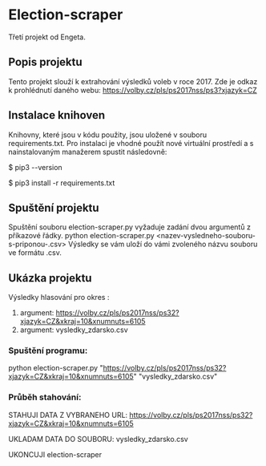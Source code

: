 # Election-scraper

Třetí projekt od Engeta.


## Popis projektu
Tento projekt slouží k extrahování výsledků voleb v roce 2017. Zde je odkaz k prohlédnutí daného webu: https://volby.cz/pls/ps2017nss/ps3?xjazyk=CZ


## Instalace knihoven
Knihovny, které jsou v kódu použity, jsou uložené v souboru requirements.txt. Pro instalaci je vhodné použít nové virtuální prostředí a s nainstalovaným manažerem
spustit následovně: 

$ pip3 --version 

$ pip3 install -r requirements.txt


## Spuštění projektu 
Spuštění souboru election-scraper.py vyžaduje zadání dvou argumentů z příkazové řádky.
python election-scraper.py <odkaz-konkretniho-uzemniho-celku> <nazev-vysledneho-souboru-s-priponou-.csv>
Výsledky se vám uloží do vámi zvoleného názvu souboru ve formátu .csv.

## Ukázka projektu
Výsledky hlasování pro okres :

1. argument: https://volby.cz/pls/ps2017nss/ps32?xjazyk=CZ&xkraj=10&xnumnuts=6105
2. argument: vysledky_zdarsko.csv

### Spuštění programu: 
python election-scraper.py "https://volby.cz/pls/ps2017nss/ps32?xjazyk=CZ&xkraj=10&xnumnuts=6105" "vysledky_zdarsko.csv"

### Průběh stahování: 

STAHUJI DATA Z VYBRANEHO URL: https://volby.cz/pls/ps2017nss/ps32?xjazyk=CZ&xkraj=10&xnumnuts=6105

UKLADAM DATA DO SOUBORU: vysledky_zdarsko.csv

UKONCUJI election-scraper


